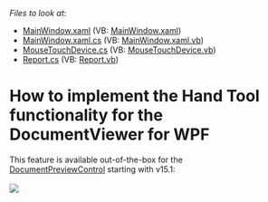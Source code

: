 <!-- default file list -->
*Files to look at*:

* [MainWindow.xaml](./CS/MinimalisticReportPreviewDemo/MainWindow.xaml) (VB: [MainWindow.xaml](./VB/MinimalisticReportPreviewDemo/MainWindow.xaml))
* [MainWindow.xaml.cs](./CS/MinimalisticReportPreviewDemo/MainWindow.xaml.cs) (VB: [MainWindow.xaml.vb](./VB/MinimalisticReportPreviewDemo/MainWindow.xaml.vb))
* [MouseTouchDevice.cs](./CS/MinimalisticReportPreviewDemo/MouseTouchDevice.cs) (VB: [MouseTouchDevice.vb](./VB/MinimalisticReportPreviewDemo/MouseTouchDevice.vb))
* [Report.cs](./CS/MinimalisticReportPreviewDemo/Report.cs) (VB: [Report.vb](./VB/MinimalisticReportPreviewDemo/Report.vb))
<!-- default file list end -->
# How to implement the Hand Tool functionality for the DocumentViewer for WPF


This feature is available out-of-the-box for the <a href="https://documentation.devexpress.com/#WPF/clsDevExpressXpfPrintingDocumentPreviewControltopic">DocumentPreviewControl</a> starting with v15.1:<br><br><img src="https://raw.githubusercontent.com/DevExpress-Examples/how-to-implement-the-hand-tool-functionality-for-the-documentviewer-for-wpf-t227797/14.2.6+/media/9e4989de-2bc1-11e6-80bf-00155d62480c.png">

<br/>


